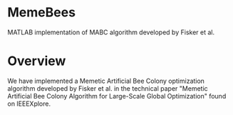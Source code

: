 # MemeBees
MATLAB implementation of MABC algorithm developed by Fisker et al.

# Overview
We have implemented a Memetic Artificial Bee Colony optimization algorithm developed by Fisker et al. in the technical paper "Memetic Artificial Bee Colony Algorithm for Large-Scale Global Optimization" found on IEEEXplore.
